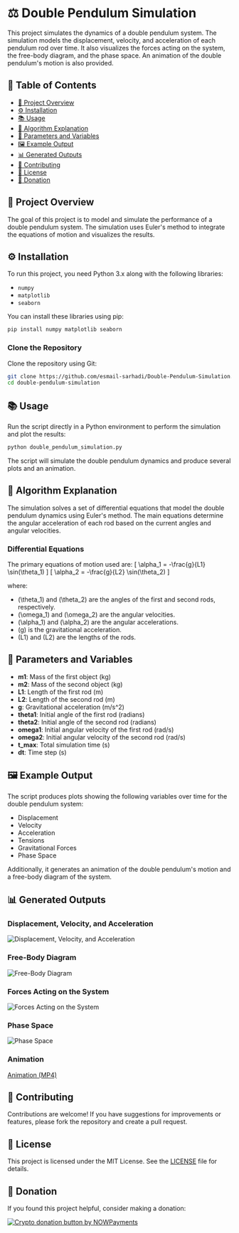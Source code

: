 
# ⚖️ Double Pendulum Simulation

This project simulates the dynamics of a double pendulum system. The simulation models the displacement, velocity, and acceleration of each pendulum rod over time. It also visualizes the forces acting on the system, the free-body diagram, and the phase space. An animation of the double pendulum's motion is also provided.

## 📑 Table of Contents

- [📖 Project Overview](#project-overview)
- [⚙️ Installation](#installation)
- [📚 Usage](#usage)
- [🔬 Algorithm Explanation](#algorithm-explanation)
- [🔢 Parameters and Variables](#parameters-and-variables)
- [🖼️ Example Output](#example-output)
- [📊 Generated Outputs](#generated-outputs)
- [🤝 Contributing](#contributing)
- [📄 License](#license)
- [💖 Donation](#donation)

## 📖 Project Overview

The goal of this project is to model and simulate the performance of a double pendulum system. The simulation uses Euler's method to integrate the equations of motion and visualizes the results.

## ⚙️ Installation

To run this project, you need Python 3.x along with the following libraries:
- `numpy`
- `matplotlib`
- `seaborn`

You can install these libraries using pip:

```bash
pip install numpy matplotlib seaborn
```

### Clone the Repository

Clone the repository using Git:

```bash
git clone https://github.com/esmail-sarhadi/Double-Pendulum-Simulation.git
cd double-pendulum-simulation
```

## 📚 Usage

Run the script directly in a Python environment to perform the simulation and plot the results:

```bash
python double_pendulum_simulation.py
```

The script will simulate the double pendulum dynamics and produce several plots and an animation.

## 🔬 Algorithm Explanation

The simulation solves a set of differential equations that model the double pendulum dynamics using Euler's method. The main equations determine the angular acceleration of each rod based on the current angles and angular velocities.

### Differential Equations

The primary equations of motion used are:
\[ \alpha_1 = -\frac{g}{L1} \sin(\theta_1) \]
\[ \alpha_2 = -\frac{g}{L2} \sin(\theta_2) \]

where:
- \(\theta_1\) and \(\theta_2\) are the angles of the first and second rods, respectively.
- \(\omega_1\) and \(\omega_2\) are the angular velocities.
- \(\alpha_1\) and \(\alpha_2\) are the angular accelerations.
- \(g\) is the gravitational acceleration.
- \(L1\) and \(L2\) are the lengths of the rods.

## 🔢 Parameters and Variables

- **m1**: Mass of the first object (kg)
- **m2**: Mass of the second object (kg)
- **L1**: Length of the first rod (m)
- **L2**: Length of the second rod (m)
- **g**: Gravitational acceleration (m/s^2)
- **theta1**: Initial angle of the first rod (radians)
- **theta2**: Initial angle of the second rod (radians)
- **omega1**: Initial angular velocity of the first rod (rad/s)
- **omega2**: Initial angular velocity of the second rod (rad/s)
- **t_max**: Total simulation time (s)
- **dt**: Time step (s)

## 🖼️ Example Output

The script produces plots showing the following variables over time for the double pendulum system:
- Displacement
- Velocity
- Acceleration
- Tensions
- Gravitational Forces
- Phase Space

Additionally, it generates an animation of the double pendulum's motion and a free-body diagram of the system.

## 📊 Generated Outputs

### Displacement, Velocity, and Acceleration
![Displacement, Velocity, and Acceleration](displacement_velocity_acceleration.png)

### Free-Body Diagram
![Free-Body Diagram](free_body_diagram.png)

### Forces Acting on the System
![Forces Acting on the System](forces.png)

### Phase Space
![Phase Space](phase_space.png)

### Animation
[Animation (MP4)](animation.mp4)

## 🤝 Contributing

Contributions are welcome! If you have suggestions for improvements or features, please fork the repository and create a pull request. 

## 📄 License

This project is licensed under the MIT License. See the [LICENSE](LICENSE) file for details.

## 💖 Donation
If you found this project helpful, consider making a donation:

<a href="https://nowpayments.io/donation?api_key=REWCYVC-A1AMFK3-QNRS663-PKJSBD2&source=lk_donation&medium=referral" target="_blank">
     <img src="https://nowpayments.io/images/embeds/donation-button-black.svg" alt="Crypto donation button by NOWPayments">
</a>

